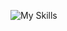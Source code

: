 ![My Skills](https://skillicons.dev/icons?i=py,github,django,flask,javascript,html,css,mysql,tensorflow,mongodb,pytorch,tableau)


